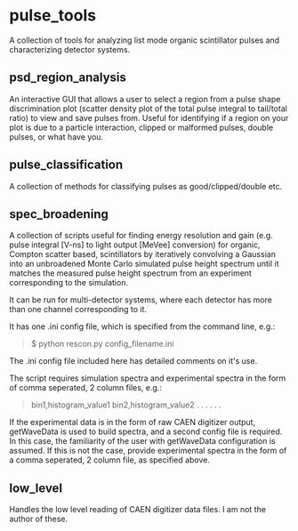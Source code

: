 # pulse_tools
A collection of tools for analyzing list mode organic scintillator pulses and characterizing detector systems. 
## psd_region_analysis
An interactive GUI that allows a user to select a region from a pulse shape discrimination plot (scatter density plot of the total pulse integral to tail/total ratio) to view and save pulses from. 
Useful for identifying if a region on your plot is due to a particle interaction, clipped or malformed pulses, double pulses, or what have you.
## pulse_classification
A collection of methods for classifying pulses as good/clipped/double etc.
## spec_broadening
A collection of scripts useful for finding energy resolution and gain (e.g. pulse integral [V-ns] to light output [MeVee] conversion) 
for organic, Compton scatter based, scintillators by iteratively convolving 
a Gaussian into an unbroadened Monte Carlo simulated pulse height spectrum until
it matches the measured pulse height spectrum from an experiment corresponding to the simulation.

It can be run for multi-detector systems, where each detector has more than one channel corresponding to it.

It has one .ini config file, which is specified from the command line, e.g.:

>   $ python rescon.py config_filename.ini

The .ini config file included here has detailed comments on it's use.

The script requires simulation spectra and experimental spectra in the form of comma seperated, 2 column files, e.g.:


>   bin1,histogram_value1
>   bin2,histogram_value2
>      .     .
>      .     .
>      .     .


If the experimental data is in the form of raw CAEN digitizer output, getWaveData is used to build spectra,
and a second config file is required. In this case, the familiarity of the user with getWaveData configuration
is assumed. If this is not the case, provide experimental spectra in the form of a comma seperated, 2 column file, 
as specified above.
## low_level
Handles the low level reading of CAEN digitizer data files. I am not the author of these.
